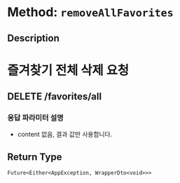 # Method: `removeAllFavorites`

## Description

# 즐겨찾기 전체 삭제 요청

 ## DELETE /favorites/all

 ### 응답 파라미터 설명

 - content 없음, 결과 값만 사용합니다.

## Return Type
`Future<Either<AppException, WrapperDto<void>>>`


